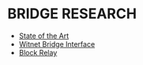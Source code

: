 # BRIDGE RESEARCH

- [State of the Art](./docs/state_of_the_art.md)
- [Witnet Bridge Interface](./docs/WBI.md)
- [Block Relay](./docs/block_relay.md)
